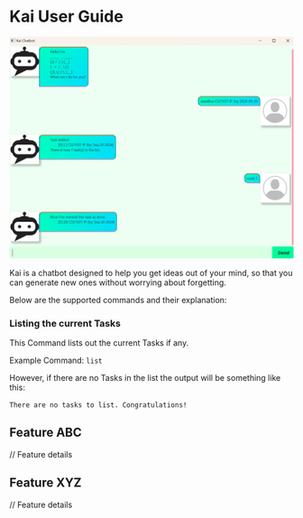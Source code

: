 # Kai User Guide

![Kai Chatbot Screenshot](Ui.png)

Kai is a chatbot designed to help you get ideas out of your mind,
so that you can generate new ones without worrying about forgetting.

Below are the supported commands and their explanation:

### Listing the current Tasks

This Command lists out the current Tasks if any.

Example Command: `list`

However, if there are no Tasks in the list the output will be something like this:
```
There are no tasks to list. Congratulations!
```

## Feature ABC

// Feature details


## Feature XYZ

// Feature details